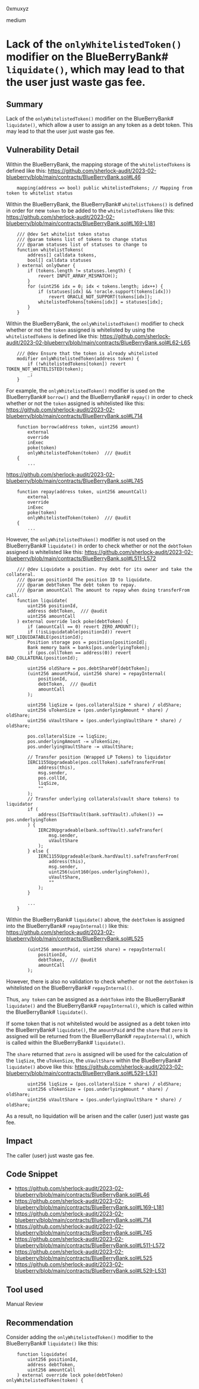 0xmuxyz

medium

# Lack of the `onlyWhitelistedToken()` modifier on the BlueBerryBank# `liquidate()`, which may lead to that the user just waste gas fee.

## Summary
Lack of the `onlyWhitelistedToken()` modifier on the BlueBerryBank# `liquidate()`, which allow a user to assign an any token as a debt token. This may lead to that the user just waste gas fee.

## Vulnerability Detail
Within the BlueBerryBank, the mapping storage of the `whitelistedTokens` is defined like this:
https://github.com/sherlock-audit/2023-02-blueberry/blob/main/contracts/BlueBerryBank.sol#L46
```solidity
    mapping(address => bool) public whitelistedTokens; // Mapping from token to whitelist status
```

Within the BlueBerryBank, 
the BlueBerryBank# `whitelistTokens()` is defined in order for new `token` to be added to the `whitelistedTokens` like this:
https://github.com/sherlock-audit/2023-02-blueberry/blob/main/contracts/BlueBerryBank.sol#L169-L181
```solidity
    /// @dev Set whitelist token status
    /// @param tokens list of tokens to change status
    /// @param statuses list of statuses to change to
    function whitelistTokens(
        address[] calldata tokens,
        bool[] calldata statuses
    ) external onlyOwner {
        if (tokens.length != statuses.length) {
            revert INPUT_ARRAY_MISMATCH();
        }
        for (uint256 idx = 0; idx < tokens.length; idx++) {
            if (statuses[idx] && !oracle.support(tokens[idx]))
                revert ORACLE_NOT_SUPPORT(tokens[idx]);
            whitelistedTokens[tokens[idx]] = statuses[idx];
        }
    }
```

Within the BlueBerryBank, 
the `onlyWhitelistedToken()` modifier to check whether or not the `token` assigned is whitelisted by using the `whitelistedTokens` is defined like this:
https://github.com/sherlock-audit/2023-02-blueberry/blob/main/contracts/BlueBerryBank.sol#L62-L65
```solidity
    /// @dev Ensure that the token is already whitelisted
    modifier onlyWhitelistedToken(address token) {
        if (!whitelistedTokens[token]) revert TOKEN_NOT_WHITELISTED(token);
        _;
    }
```

For example, the `onlyWhitelistedToken()` modifier is used on the BlueBerryBank# `borrow()` and the BlueBerryBank# `repay()` in order to check whether or not the `token` assigned is whitelisted like this:
https://github.com/sherlock-audit/2023-02-blueberry/blob/main/contracts/BlueBerryBank.sol#L714
```solidity
    function borrow(address token, uint256 amount)
        external
        override
        inExec
        poke(token)
        onlyWhitelistedToken(token)  /// @audit
    {
        ...
```
https://github.com/sherlock-audit/2023-02-blueberry/blob/main/contracts/BlueBerryBank.sol#L745
```solidity
    function repay(address token, uint256 amountCall)
        external
        override
        inExec
        poke(token)
        onlyWhitelistedToken(token)  /// @audit
    {
        ...
```

However, the `onlyWhitelistedToken()` modifier is not used on the BlueBerryBank# `liquidate()` in order to check whether or not the `debtToken` assigned is whitelisted like this:
https://github.com/sherlock-audit/2023-02-blueberry/blob/main/contracts/BlueBerryBank.sol#L511-L572
```solidity
    /// @dev Liquidate a position. Pay debt for its owner and take the collateral.
    /// @param positionId The position ID to liquidate.
    /// @param debtToken The debt token to repay.
    /// @param amountCall The amount to repay when doing transferFrom call.
    function liquidate(
        uint256 positionId,
        address debtToken,  /// @audit
        uint256 amountCall
    ) external override lock poke(debtToken) {
        if (amountCall == 0) revert ZERO_AMOUNT();
        if (!isLiquidatable(positionId)) revert NOT_LIQUIDATABLE(positionId);
        Position storage pos = positions[positionId];
        Bank memory bank = banks[pos.underlyingToken];
        if (pos.collToken == address(0)) revert BAD_COLLATERAL(positionId);

        uint256 oldShare = pos.debtShareOf[debtToken];
        (uint256 amountPaid, uint256 share) = repayInternal(
            positionId,
            debtToken,  /// @audit
            amountCall
        );

        uint256 liqSize = (pos.collateralSize * share) / oldShare;
        uint256 uTokenSize = (pos.underlyingAmount * share) / oldShare;
        uint256 uVaultShare = (pos.underlyingVaultShare * share) / oldShare;

        pos.collateralSize -= liqSize;
        pos.underlyingAmount -= uTokenSize;
        pos.underlyingVaultShare -= uVaultShare;

        // Transfer position (Wrapped LP Tokens) to liquidator
        IERC1155Upgradeable(pos.collToken).safeTransferFrom(
            address(this),
            msg.sender,
            pos.collId,
            liqSize,
            ""
        );
        // Transfer underlying collaterals(vault share tokens) to liquidator
        if (
            address(ISoftVault(bank.softVault).uToken()) == pos.underlyingToken
        ) {
            IERC20Upgradeable(bank.softVault).safeTransfer(
                msg.sender,
                uVaultShare
            );
        } else {
            IERC1155Upgradeable(bank.hardVault).safeTransferFrom(
                address(this),
                msg.sender,
                uint256(uint160(pos.underlyingToken)),
                uVaultShare,
                ""
            );
        }

        ...
    }
```

Within the BlueBerryBank# `liquidate()` above,
the `debtToken` is assigned into the BlueBerryBank# `repayInternal()` like this:
https://github.com/sherlock-audit/2023-02-blueberry/blob/main/contracts/BlueBerryBank.sol#L525
```solidity
        (uint256 amountPaid, uint256 share) = repayInternal(
            positionId,
            debtToken,  /// @audit
            amountCall
        );
```
However, there is also no validation to check whether or not the `debtToken` is whitelisted on the BlueBerryBank# `repayInternal()`.

Thus, `any token` can be assigned as a `debtToken` into the BlueBerryBank# `liquidate()` and the BlueBerryBank# `repayInternal()`, which is called within the BlueBerryBank# `liquidate()`.

If some token that is not whitelisted would be assigned as a debt token into the BlueBerryBank# `liquidate()`, the `amountPaid` and the `share` that `zero` is assigned will be returned from the BlueBerryBank# `repayInternal()`, which is called within the BlueBerryBank# `liquidate()`.

The `share` returned that `zero` is assigned will be used for the calculation of the `liqSize`, the `uTokenSize`, the `uVaultShare` within the BlueBerryBank# `liquidate()` above like this:
https://github.com/sherlock-audit/2023-02-blueberry/blob/main/contracts/BlueBerryBank.sol#L529-L531
```solidity
        uint256 liqSize = (pos.collateralSize * share) / oldShare;
        uint256 uTokenSize = (pos.underlyingAmount * share) / oldShare;
        uint256 uVaultShare = (pos.underlyingVaultShare * share) / oldShare;
```

As a result, no liquidation will be arisen and the caller (user) just waste gas fee.

## Impact
The caller (user) just waste gas fee.

## Code Snippet
- https://github.com/sherlock-audit/2023-02-blueberry/blob/main/contracts/BlueBerryBank.sol#L46
- https://github.com/sherlock-audit/2023-02-blueberry/blob/main/contracts/BlueBerryBank.sol#L169-L181
- https://github.com/sherlock-audit/2023-02-blueberry/blob/main/contracts/BlueBerryBank.sol#L714
- https://github.com/sherlock-audit/2023-02-blueberry/blob/main/contracts/BlueBerryBank.sol#L745
- https://github.com/sherlock-audit/2023-02-blueberry/blob/main/contracts/BlueBerryBank.sol#L511-L572
- https://github.com/sherlock-audit/2023-02-blueberry/blob/main/contracts/BlueBerryBank.sol#L525
- https://github.com/sherlock-audit/2023-02-blueberry/blob/main/contracts/BlueBerryBank.sol#L529-L531

## Tool used
Manual Review

## Recommendation
Consider adding the `onlyWhitelistedToken()` modifier to the BlueBerryBank# `liquidate()` like this:
```solidity
    function liquidate(
        uint256 positionId,
        address debtToken,
        uint256 amountCall
    ) external override lock poke(debtToken) onlyWhitelistedToken(token) {
```

